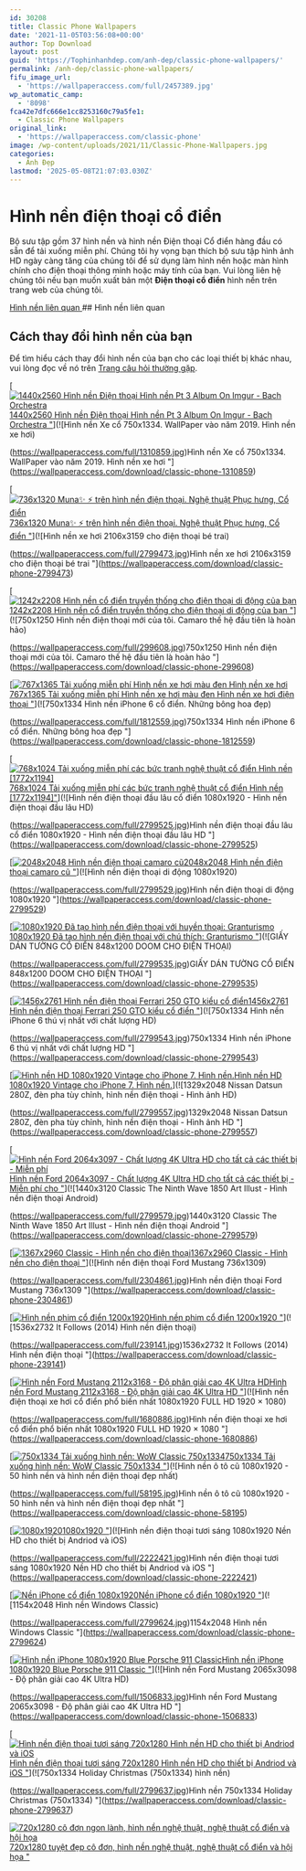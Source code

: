 ```yaml
---
id: 30208
title: Classic Phone Wallpapers
date: '2021-11-05T03:56:08+00:00'
author: Top Download
layout: post
guid: 'https://Tophinhanhdep.com/anh-dep/classic-phone-wallpapers/'
permalink: /anh-dep/classic-phone-wallpapers/
fifu_image_url:
  - 'https://wallpaperaccess.com/full/2457389.jpg'
wp_automatic_camp:
  - '8098'
fca42e7dfc666e1cc8253160c79a5fe1:
  - Classic Phone Wallpapers
original_link:
  - 'https://wallpaperaccess.com/classic-phone'
image: /wp-content/uploads/2021/11/Classic-Phone-Wallpapers.jpg
categories:
  - Ảnh Đẹp
lastmod: '2025-05-08T21:07:03.030Z'
---
```

# Hình nền điện thoại cổ điển

Bộ sưu tập gồm 37 hình nền và hình nền Điện thoại Cổ điển hàng đầu có sẵn để tải xuống miễn phí. Chúng tôi hy vọng bạn thích bộ sưu tập hình ảnh HD ngày càng tăng của chúng tôi để sử dụng làm hình nền hoặc màn hình chính cho điện thoại thông minh hoặc máy tính của bạn. Vui lòng liên hệ chúng tôi nếu bạn muốn xuất bản một **Điện thoại cổ điển** hình nền trên trang web của chúng tôi.

[Hình nền liên quan ](#related) ## Hình nền liên quan

## Cách thay đổi hình nền của bạn

Để tìm hiểu cách thay đổi hình nền của bạn cho các loại thiết bị khác nhau, vui lòng đọc về nó trên [Trang câu hỏi thường gặp](https://tophinhanhdep.com/faq/).

  
[[![1440x2560 Hình nền Điện thoại Hình nền Pt 3 Album On Imgur - Bach Orchestra](https://wallpaperaccess.com/full/2457389.jpg)1440x2560 Hình nền Điện thoại Hình nền Pt 3 Album On Imgur - Bach Orchestra "](https://wallpaperaccess.com/download/classic-phone-2457389)](![Hình nền Xe cổ 750x1334.  WallPaper vào năm 2019. Hình nền xe hơi)

(https://wallpaperaccess.com/full/1310859.jpg)Hình nền Xe cổ 750x1334. WallPaper vào năm 2019. Hình nền xe hơi "](https://wallpaperaccess.com/download/classic-phone-1310859)

[[![736x1320 Muna✨ ⚡️ trên hình nền điện thoại.  Nghệ thuật Phục hưng, Cổ điển](https://wallpaperaccess.com/full/2799471.jpg)736x1320 Muna✨ ⚡️ trên hình nền điện thoại. Nghệ thuật Phục hưng, Cổ điển "](https://wallpaperaccess.com/download/classic-phone-2799471)](![Hình nền xe hơi 2106x3159 cho điện thoại bé trai)

(https://wallpaperaccess.com/full/2799473.jpg)Hình nền xe hơi 2106x3159 cho điện thoại bé trai "](https://wallpaperaccess.com/download/classic-phone-2799473)

[[![1242x2208 Hình nền cổ điển truyền thống cho điện thoại di động của bạn](https://wallpaperaccess.com/full/2475048.png)1242x2208 Hình nền cổ điển truyền thống cho điện thoại di động của bạn "](https://wallpaperaccess.com/download/classic-phone-2475048)](![750x1250 Hình nền điện thoại mới của tôi.  Camaro thế hệ đầu tiên là hoàn hảo)

(https://wallpaperaccess.com/full/299608.jpg)750x1250 Hình nền điện thoại mới của tôi. Camaro thế hệ đầu tiên là hoàn hảo "](https://wallpaperaccess.com/download/classic-phone-299608)

[[![767x1365 Tải xuống miễn phí Hình nền xe hơi màu đen Hình nền xe hơi](https://wallpaperaccess.com/full/1923536.jpg)767x1365 Tải xuống miễn phí Hình nền xe hơi màu đen Hình nền xe hơi điện thoại "](https://wallpaperaccess.com/download/classic-phone-1923536)](![750x1334 Hình nền iPhone 6 cổ điển.  Những bông hoa đẹp)

(https://wallpaperaccess.com/full/1812559.jpg)750x1334 Hình nền iPhone 6 cổ điển. Những bông hoa đẹp "](https://wallpaperaccess.com/download/classic-phone-1812559)

[[![768x1024 Tải xuống miễn phí các bức tranh nghệ thuật cổ điển Hình nền [1772x1194]](https://wallpaperaccess.com/full/2799480.jpg)768x1024 Tải xuống miễn phí các bức tranh nghệ thuật cổ điển Hình nền \[1772x1194\]"](https://wallpaperaccess.com/download/classic-phone-2799480)](![Hình nền điện thoại đầu lâu cổ điển 1080x1920 - Hình nền điện thoại đầu lâu HD)

(https://wallpaperaccess.com/full/2799525.jpg)Hình nền điện thoại đầu lâu cổ điển 1080x1920 - Hình nền điện thoại đầu lâu HD "](https://wallpaperaccess.com/download/classic-phone-2799525)

[[![2048x2048 Hình nền điện thoại camaro cũ](https://wallpaperaccess.com/full/2066317.jpg)2048x2048 Hình nền điện thoại camaro cũ "](https://wallpaperaccess.com/download/classic-phone-2066317)](![Hình nền điện thoại di động 1080x1920)

(https://wallpaperaccess.com/full/2799529.jpg)Hình nền điện thoại di động 1080x1920 "](https://wallpaperaccess.com/download/classic-phone-2799529)

[[![1080x1920 Đã tạo hình nền điện thoại với huyền thoại: Granturismo](https://wallpaperaccess.com/full/2799533.jpg)1080x1920 Đã tạo hình nền điện thoại với chú thích: Granturismo "](https://wallpaperaccess.com/download/classic-phone-2799533)](![GIẤY DÁN TƯỜNG CỔ ĐIỂN 848x1200 DOOM CHO ĐIỆN THOẠI)

(https://wallpaperaccess.com/full/2799535.jpg)GIẤY DÁN TƯỜNG CỔ ĐIỂN 848x1200 DOOM CHO ĐIỆN THOẠI "](https://wallpaperaccess.com/download/classic-phone-2799535)

[[![1456x2761 Hình nền điện thoại Ferrari 250 GTO kiểu cổ điển](https://wallpaperaccess.com/full/1923562.jpg)1456x2761 Hình nền điện thoại Ferrari 250 GTO kiểu cổ điển "](https://wallpaperaccess.com/download/classic-phone-1923562)](![750x1334 Hình nền iPhone 6 thú vị nhất với chất lượng HD)

(https://wallpaperaccess.com/full/2799543.jpg)750x1334 Hình nền iPhone 6 thú vị nhất với chất lượng HD "](https://wallpaperaccess.com/download/classic-phone-2799543)

[[![Hình nền HD 1080x1920 Vintage cho iPhone 7. Hình nền.](https://wallpaperaccess.com/full/359554.jpg)Hình nền HD 1080x1920 Vintage cho iPhone 7. Hình nền.](https://wallpaperaccess.com/download/classic-phone-359554)](![1329x2048 Nissan Datsun 280Z, đèn pha tùy chỉnh, hình nền điện thoại - Hình ảnh HD)

(https://wallpaperaccess.com/full/2799557.jpg)1329x2048 Nissan Datsun 280Z, đèn pha tùy chỉnh, hình nền điện thoại - Hình ảnh HD "](https://wallpaperaccess.com/download/classic-phone-2799557)

[[![Hình nền Ford 2064x3097 - Chất lượng 4K Ultra HD cho tất cả các thiết bị - Miễn phí](https://wallpaperaccess.com/full/1506857.jpg)Hình nền Ford 2064x3097 - Chất lượng 4K Ultra HD cho tất cả các thiết bị - Miễn phí cho "](https://wallpaperaccess.com/download/classic-phone-1506857)](![1440x3120 Classic The Ninth Wave 1850 Art Illust - Hình nền điện thoại Android)

(https://wallpaperaccess.com/full/2799579.jpg)1440x3120 Classic The Ninth Wave 1850 Art Illust - Hình nền điện thoại Android "](https://wallpaperaccess.com/download/classic-phone-2799579)

[[![1367x2960 ​​Classic - Hình nền cho điện thoại](https://wallpaperaccess.com/full/1534240.png)1367x2960 ​​Classic - Hình nền cho điện thoại "](https://wallpaperaccess.com/download/classic-phone-1534240)](![Hình nền điện thoại Ford Mustang 736x1309)

(https://wallpaperaccess.com/full/2304861.jpg)Hình nền điện thoại Ford Mustang 736x1309 "](https://wallpaperaccess.com/download/classic-phone-2304861)

[[![Hình nền phim cổ điển 1200x1920](https://wallpaperaccess.com/full/2799583.jpg)Hình nền phim cổ điển 1200x1920 "](https://wallpaperaccess.com/download/classic-phone-2799583)](![1536x2732 It Follows (2014) Hình nền điện thoại)

(https://wallpaperaccess.com/full/239141.jpg)1536x2732 It Follows (2014) Hình nền điện thoại "](https://wallpaperaccess.com/download/classic-phone-239141)

[[![Hình nền Ford Mustang 2112x3168 - Độ phân giải cao 4K Ultra HD](https://wallpaperaccess.com/full/1923543.jpg)Hình nền Ford Mustang 2112x3168 - Độ phân giải cao 4K Ultra HD "](https://wallpaperaccess.com/download/classic-phone-1923543)](![Hình nền điện thoại xe hơi cổ điển phổ biến nhất 1080x1920 FULL HD 1920 × 1080)

(https://wallpaperaccess.com/full/1680886.jpg)Hình nền điện thoại xe hơi cổ điển phổ biến nhất 1080x1920 FULL HD 1920 × 1080 "](https://wallpaperaccess.com/download/classic-phone-1680886)

[[![750x1334 Tải xuống hình nền: WoW Classic 750x1334](https://wallpaperaccess.com/full/2799590.jpg)750x1334 Tải xuống hình nền: WoW Classic 750x1334 "](https://wallpaperaccess.com/download/classic-phone-2799590)](![Hình nền ô tô cũ 1080x1920 - 50 hình nền và hình nền điện thoại đẹp nhất)

(https://wallpaperaccess.com/full/58195.jpg)Hình nền ô tô cũ 1080x1920 - 50 hình nền và hình nền điện thoại đẹp nhất "](https://wallpaperaccess.com/download/classic-phone-58195)

[[![1080x1920 ](https://wallpaperaccess.com/full/2799593.jpg)1080x1920 "](https://wallpaperaccess.com/download/classic-phone-2799593)](![Hình nền điện thoại tươi sáng 1080x1920 Nền HD cho thiết bị Andriod và iOS)

(https://wallpaperaccess.com/full/2222421.jpg)Hình nền điện thoại tươi sáng 1080x1920 Nền HD cho thiết bị Andriod và iOS "](https://wallpaperaccess.com/download/classic-phone-2222421)

[[![Nền iPhone cổ điển 1080x1920](https://wallpaperaccess.com/full/2799600.jpg)Nền iPhone cổ điển 1080x1920 "](https://wallpaperaccess.com/download/classic-phone-2799600)](![1154x2048 Hình nền Windows Classic)

(https://wallpaperaccess.com/full/2799624.jpg)1154x2048 Hình nền Windows Classic "](https://wallpaperaccess.com/download/classic-phone-2799624)

[[![Hình nền iPhone 1080x1920 Blue Porsche 911 Classic](https://wallpaperaccess.com/full/2799634.jpg)Hình nền iPhone 1080x1920 Blue Porsche 911 Classic "](https://wallpaperaccess.com/download/classic-phone-2799634)](![Hình nền Ford Mustang 2065x3098 - Độ phân giải cao 4K Ultra HD)

(https://wallpaperaccess.com/full/1506833.jpg)Hình nền Ford Mustang 2065x3098 - Độ phân giải cao 4K Ultra HD "](https://wallpaperaccess.com/download/classic-phone-1506833)

[[![Hình nền điện thoại tươi sáng 720x1280 Hình nền HD cho thiết bị Andriod và iOS](https://wallpaperaccess.com/full/2799636.jpg)Hình nền điện thoại tươi sáng 720x1280 Hình nền HD cho thiết bị Andriod và iOS "](https://wallpaperaccess.com/download/classic-phone-2799636)](![750x1334 Holiday Christmas (750x1334) hình nền)

(https://wallpaperaccess.com/full/2799637.jpg)Hình nền 750x1334 Holiday Christmas (750x1334) "](https://wallpaperaccess.com/download/classic-phone-2799637)

[![720x1280 cô đơn ngon lành, hình nền nghệ thuật, nghệ thuật cổ điển và hội họa](https://wallpaperaccess.com/full/2799641.jpg)720x1280 tuyệt đẹp cô đơn, hình nền nghệ thuật, nghệ thuật cổ điển và hội họa "](https://wallpaperaccess.com/download/classic-phone-2799641)

